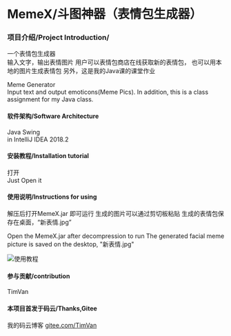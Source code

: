# MemeX/斗图神器（表情包生成器）

### 项目介绍/Project Introduction/
一个表情包生成器  
输入文字，输出表情图片
用户可以表情包商店在线获取新的表情包，
也可以用本地的图片生成表情包
另外，这是我的Java课的课堂作业  

Meme Generator  
Input text and output emoticons(Meme Pics).
 In addition, this is a class assignment for my Java class. 

#### 软件架构/Software Architecture
Java Swing  
in IntelliJ IDEA 2018.2 


#### 安装教程/Installation tutorial
打开  
Just Open it 

#### 使用说明/Instructions for using
解压后打开MemeX.jar 即可运行
生成的图片可以通过剪切板粘贴
生成的表情包保存在桌面，“新表情.jpg”  

Open the MemeX.jar after decompression to run
The generated facial meme picture is saved on the desktop, "新表情.jpg"

![使用教程](http://wx1.sinaimg.cn/mw690/0060lm7Tly1fs1rlrxigmj30zc0k11kx.jpg "TIM图片20180522154436.jpg")

#### 参与贡献/contribution
TimVan


#### 本项目首发于码云/Thanks,Gitee
我的码云博客 [gitee.com/TimVan](https://gitee.com/TimVan)

